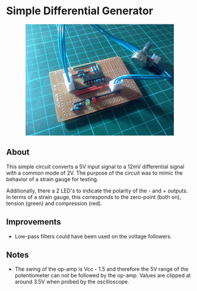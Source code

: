 # Simple Differential Generator

<p align="center">
<img width="400" src="img/protoboard-image.jpg">
</p>

## About

This simple circuit converts a 5V input signal to a 12mV differential signal with a common mode of
2V. The purpose of the circuit was to mimic the behavior of a strain gauge for testing.

Additionally, there a 2 LED's to indicate the polarity of the - and + outputs. In terms of a strain
gauge, this corresponds to the zero-point (both on), tension (green) and compression (red).

## Improvements

-   Low-pass filters could have been used on the voltage followers.

## Notes

-   The swing of the op-amp is Vcc - 1.5 and therefore the 5V range of the potentiometer can not be
    followed by the op-amp. Values are clipped at around 3.5V when probed by the oscilloscope.
